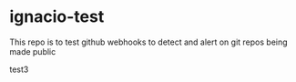 # ignacio-test

This repo is to test github webhooks to detect and alert on git repos being made public

test3
